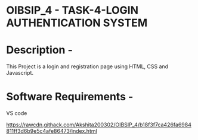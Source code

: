# OIBSIP_4 - TASK-4-LOGIN AUTHENTICATION SYSTEM

# Description - 
This Project is a login and registration page using HTML, CSS and Javascript.

# Software Requirements - 
VS code 

https://rawcdn.githack.com/Akshita200302/OIBSIP_4/b18f3f7ca426fa6984811ff3d6b9e5c4afe86473/index.html
